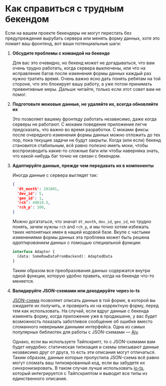 # Как справиться с трудным бекендом

Если на вашем проекте бекендеры не могут перестать без предупреждения вырубать сервера или менять форму данных, хотя это ломает ваш фронтенд, вот ваши потенциальные шаги:

1. **Обсудите проблемы с командой на бекенде**

    Для вас это очевидно, но бекенд может не догадываться, что вам очень трудно работать, когда сервера выключены, или что на исправление багов после изменения формы данных каждый раз нужно тратить время. Очень важно ясно дать понять ребятам на той стороне, что это блокирует вашу работу, а уже потом принимать превентивные меры. Дальше читайте, только если этот совет вам не помог.

2. **Подготовьте моковые данные, не удаляйте их, всегда обновляйте их**

    Это позволяет вашему фронтеду работать независимо, даже когда серверы не работают. С моками поведение приложения легче предсказать, что важно во время разработки. С моками фиксы после очередного изменения формы данных можно отложить до тех пор, пока текущие задачи не будут закрыты. Когда (или если) бекенд становится стабильным, всё равно полезно иметь моки, чтобы воспроизводить какие-то сложные баги или чтобы наверняка знать, что какой-нибудь баг точно не связан с бекендом.

3. **Адаптируйте данные, прежде чем передавать их в компоненты**

    Иногда данные с сервера выглядят так:

    ```json
    {
      'dt_month': 201801,
      'dev_id': 5,
      'geo_id': 1,
      'rch': 49819.5,
      'rch_p': 100,
    }
    ```

    Можно догататься, что значат `dt_month`, `dev_id`, `geo_id`, но трудно понять, зачем нужны `rch` and `rch_p`, и мы точно хотим избежать таких непонятных имен в нашей кодовой базе. Вкупе с частыми изменениями формы данных эта проблема может быть решена _адаптированием_ данных с помощью специальной функции:

    ```typescript
    interface Adapter {
      (data: SomeRawDataFromBackend): AdaptedData
    }
    ```
    Таким образом все преобразования данных содержатся внутри одной функции, которую удобно править, когда на бекенде что-то меняется.

4. **Валидируйте JSON-схемами или декодируйте через io-ts**

    [JSON-схема](https://json-schema.org/) позволяет описать данные в той форме, в которой вы ожидаете их получить, и проверить их на корректную форму, перед тем как использовать. На случай, если вдруг данные с бекенда изменять форму, когда приложение уже в продакшене, у вас будет возможность показать заботливое сообщение об ошибке вместо сломанного неверными данными интерфейса. Одна из самых популярных библиотек для работы с JSON-схемами — [Ajv](https://github.com/epoberezkin/ajv).
    
    Однако, если вы используете Тайпскрипт, то с JSON-схемами вам будет неудобно: статическая типизация и схемы описывают данные независимо друг от друга, то есть эти описания могут отличаться. Таким образом, данные которые пропустила JSON-схема всё равно могут сломать ваш типизированный код, если вы забудете их синхронизировать. В таком случае лучше использовать [io-ts](https://github.com/gcanti/io-ts), который интегрируется с Тайпскриптом и выводит все типы из единственного описания.